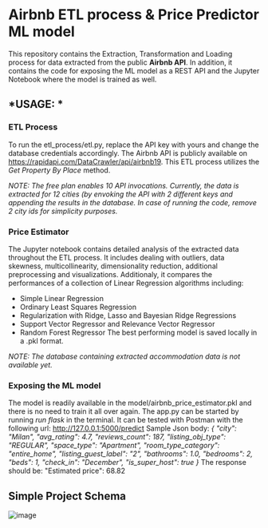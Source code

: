 # **Airbnb ETL process & Price Predictor ML model**


This repository contains the Extraction, Transformation and Loading process for data extracted from the public **Airbnb API**. 
In addition, it contains the code for exposing the ML model as a REST API and the Jupyter Notebook where the model is trained as well.

## *USAGE: *

### ETL Process
To run the etl_process/etl.py, replace the API key with yours and change the database credentials accordingly.
The Airbnb API is publicly available on https://rapidapi.com/DataCrawler/api/airbnb19. 
This ETL process utilizes the *Get Property By Place* method. 

*NOTE: The free plan enables 10 API invocations. Currently, the data is extracted for 12 cities (by envoking the API with 2 different keys and appending 
the results in the database. In case of running the code, remove 2 city ids for simplicity purposes.*



### Price Estimator
The Jupyter notebook contains detailed analysis of the extracted data throughout the ETL process.
It includes dealing with outliers, data skewness, multicollinearity, dimensionality reduction, additional preprocessing and visualizations.
Additionaly, it compares the performances of a collection of Linear Regression algorithms including: 
- Simple Linear Regression
- Ordinary Least Squares Regression
- Regularization with Ridge, Lasso and Bayesian Ridge Regressions
- Support Vector Regressor and Relevance Vector Regressor
- Random Forest Regressor
The best performing model is saved locally in a .pkl format.

*NOTE: The database containing extracted accommodation data is not available yet.*



### Exposing the ML model
The model is readily available in the model/airbnb_price_estimator.pkl and there is no need to train it all over again. 
The app.py can be started by running *run flask* in the terminal. It can be tested with Postman with the following url: http://127.0.0.1:5000/predict
Sample Json body:
*{
    "city": "Milan",
    "avg_rating": 4.7,
    "reviews_count": 187,
    "listing_obj_type": "REGULAR",
    "space_type": "Apartment",
    "room_type_category": "entire_home",
    "listing_guest_label": "2",
    "bathrooms": 1.0,
    "bedrooms": 2,
    "beds": 1,
    "check_in": "December",
    "is_super_host": true
}*
The response should be: "Estimated price": 68.82


## Simple Project Schema

![image](https://user-images.githubusercontent.com/74113692/203972987-0baad669-3d9b-460c-bc4a-2832662de6aa.png)









